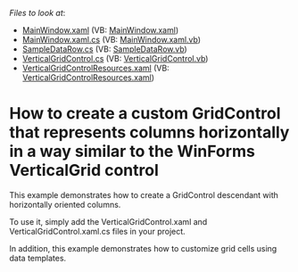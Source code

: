 <!-- default file list -->
*Files to look at*:

* [MainWindow.xaml](./CS/dxExample/MainWindow.xaml) (VB: [MainWindow.xaml](./VB/dxExample/MainWindow.xaml))
* [MainWindow.xaml.cs](./CS/dxExample/MainWindow.xaml.cs) (VB: [MainWindow.xaml.vb](./VB/dxExample/MainWindow.xaml.vb))
* [SampleDataRow.cs](./CS/dxExample/SampleDataRow.cs) (VB: [SampleDataRow.vb](./VB/dxExample/SampleDataRow.vb))
* [VerticalGridControl.cs](./CS/dxExample/VGrid/VerticalGridControl.cs) (VB: [VerticalGridControl.vb](./VB/dxExample/VGrid/VerticalGridControl.vb))
* [VerticalGridControlResources.xaml](./CS/dxExample/VGrid/VerticalGridControlResources.xaml) (VB: [VerticalGridControlResources.xaml](./VB/dxExample/VGrid/VerticalGridControlResources.xaml))
<!-- default file list end -->
# How to create a custom GridControl that represents columns horizontally in a way similar to the WinForms VerticalGrid control


<p>This example demonstrates how to create a GridControl descendant with horizontally oriented columns.</p><p>To use it, simply add the VerticalGridControl.xaml and VerticalGridControl.xaml.cs files in your project.<br />
</p><p>In addition, this example demonstrates how to customize grid cells using data templates.</p>

<br/>


